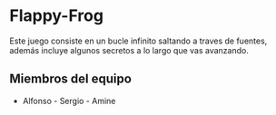 # Flappy-Frog
Este juego consiste en un bucle infinito saltando a traves de fuentes, además incluye algunos secretos a lo largo que vas avanzando.

## Miembros del equipo

- Alfonso  - Sergio  - Amine
